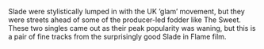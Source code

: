 Slade were stylistically lumped in with the UK ’glam’ movement, but they were streets ahead of some of the producer-led fodder like The Sweet. These two singles came out as their peak popularity was waning, but this is a pair of fine tracks from the surprisingly good Slade in Flame film.
